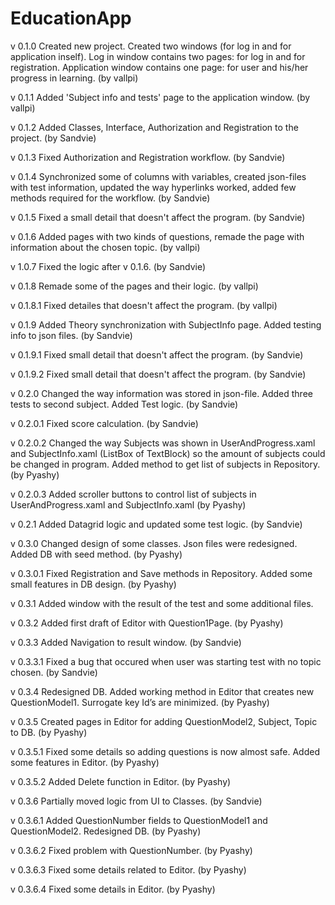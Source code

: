 # EducationApp
v 0.1.0 Created new project. Created two windows (for log in and for application inself). Log in window contains two pages: for log in and 
for registration. Application window contains one page: for user and his/her progress in learning. (by vallpi)

v 0.1.1 Added 'Subject info and tests' page to the application window. (by vallpi)

v 0.1.2 Added Classes, Interface, Authorization and Registration to the project. (by Sandvie)

v 0.1.3 Fixed Authorization and Registration workflow. (by Sandvie)

v 0.1.4 Synchronized some of columns with variables, created json-files with test information, updated the way hyperlinks worked, added few methods required for the workflow. (by Sandvie)

v 0.1.5 Fixed a small detail that doesn't affect the program. (by Sandvie)

v 0.1.6 Added pages with two kinds of questions, remade the page with information about the chosen topic. (by vallpi)

v 1.0.7 Fixed the logic after v 0.1.6. (by Sandvie)

v 0.1.8 Remade some of the pages and their logic. (by vallpi)

v 0.1.8.1 Fixed detailes that doesn't affect the program. (by vallpi)

v 0.1.9 Added Theory synchronization with SubjectInfo page. Added testing info to json files. (by Sandvie)

v 0.1.9.1 Fixed small detail that doesn't affect the program. (by Sandvie)

v 0.1.9.2 Fixed small detail that doesn't affect the program. (by Sandvie)

v 0.2.0 Changed the way information was stored in json-file. Added three tests to second subject. Added Test logic. (by Sandvie)

v 0.2.0.1 Fixed score calculation. (by Sandvie)

v 0.2.0.2 Changed the way Subjects was shown in UserAndProgress.xaml and SubjectInfo.xaml (ListBox of TextBlock) so the amount of subjects could be changed in program. Added method to get list of subjects in Repository. (by Pyashy)

v 0.2.0.3 Added scroller buttons to control list of subjects in UserAndProgress.xaml and SubjectInfo.xaml (by Pyashy)

v 0.2.1 Added Datagrid logic and updated some test logic. (by Sandvie)

v 0.3.0 Changed design of some classes. Json files were redesigned. Added DB with seed method. (by Pyashy)

v 0.3.0.1 Fixed Registration and Save methods in Repository. Added some small features in DB design. (by Pyashy)

v 0.3.1 Added window with the result of the test and some additional files.

v 0.3.2 Added first draft of Editor with Question1Page. (by Pyashy)

v 0.3.3 Added Navigation to result window. (by Sandvie)

v 0.3.3.1 Fixed a bug that occured when user was starting test with no topic chosen. (by Sandvie)

v 0.3.4 Redesigned DB. Added working method in Editor that creates new QuestionModel1. Surrogate key Id’s are minimized. (by Pyashy)

v 0.3.5 Created pages in Editor for adding QuestionModel2, Subject, Topic to DB. (by Pyashy)

v 0.3.5.1 Fixed some details so adding questions is now almost safe. Added some features in Editor. (by Pyashy)

v 0.3.5.2 Added Delete function in Editor. (by Pyashy)

v 0.3.6 Partially moved logic from UI to Classes. (by Sandvie)

v 0.3.6.1 Added QuestionNumber fields to QuestionModel1 and QuestionModel2. Redesigned DB. (by Pyashy)

v 0.3.6.2 Fixed problem with QuestionNumber. (by Pyashy)

v 0.3.6.3 Fixed some details related to Editor. (by Pyashy)

v 0.3.6.4 Fixed some details in Editor. (by Pyashy)
